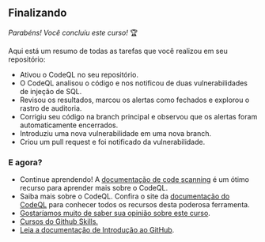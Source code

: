 <!--
  <<< Author notes: Finish >>>
  Review what we learned, ask for feedback, provide next steps.
-->

## Finalizando

_Parabéns! Você concluiu este curso!_ 🏆

Aqui está um resumo de todas as tarefas que você realizou em seu repositório:
  - Ativou o CodeQL no seu repositório.
  - O CodeQL analisou o código e nos notificou de duas vulnerabilidades de injeção de SQL.
  - Revisou os resultados, marcou os alertas como fechados e explorou o rastro de auditoria.
  - Corrigiu seu código na branch principal e observou que os alertas foram automaticamente encerrados.
  - Introduziu uma nova vulnerabilidade em uma nova branch.
  - Criou um pull request e foi notificado da vulnerabilidade.

### E agora?

- Continue aprendendo! A [documentação de code scanning](https://docs.github.com/en/code-security/code-scanning/automatically-scanning-your-code-for-vulnerabilities-and-errors/about-code-scanning) é um ótimo recurso para aprender mais sobre o CodeQL.
- Saiba mais sobre o CodeQL. Confira o site da [documentação do CodeQL](https://codeql.github.com/docs/) para conhecer todos os recursos desta poderosa ferramenta.
- [Gostaríamos muito de saber sua opinião sobre este curso](https://github.com/fguisso/introducao-ao-code-scanning/discussions/1).
- [Cursos do Github Skills.](https://github.com/skills)
- [Leia a documentação de Introdução ao GitHub](https://docs.github.com/en/get-started).
